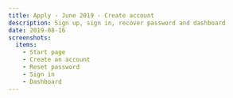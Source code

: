 ```yaml
---
title: Apply - June 2019 - Create account
description: Sign up, sign in, recover password and dashboard
date: 2019-08-16
screenshots:
  items:
    - Start page
    - Create an account
    - Reset password
    - Sign in
    - Dashboard
---
```

